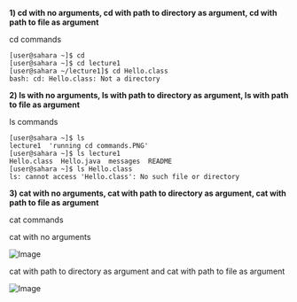 **1) cd with no arguments, cd with path to directory as argument, cd with path to file as argument**

cd commands

```
[user@sahara ~]$ cd
[user@sahara ~]$ cd lecture1
[user@sahara ~/lecture1]$ cd Hello.class
bash: cd: Hello.class: Not a directory
```


**2) ls with no arguments, ls with path to directory as argument, ls with path to file as argument**

ls commands

   ```
   [user@sahara ~]$ ls
   lecture1  'running cd commands.PNG'
   [user@sahara ~]$ ls lecture1
   Hello.class  Hello.java  messages  README
   [user@sahara ~]$ ls Hello.class
   ls: cannot access 'Hello.class': No such file or directory
   ```


**3) cat with no arguments, cat with path to directory as argument, cat with path to file as argument**

cat commands

cat with no arguments

![Image](https://github.com/EmilyGorial1/cse15l-lab-reports/issues/3#issue-1929429255)

cat with path to directory as argument and cat with path to file as argument

![Image](https://github.com/EmilyGorial1/cse15l-lab-reports/issues/4#issue-1929430427)
